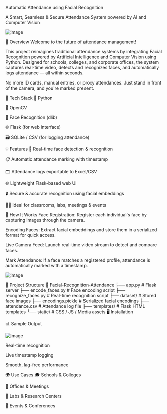 Automatic Attendance using Facial Recognition

A Smart, Seamless & Secure Attendance System powered by AI and Computer Vision

![image](https://github.com/user-attachments/assets/18a4aa17-d300-400d-8a2b-1fad1748075d)

🚀 Overview
Welcome to the future of attendance management!

This project reimagines traditional attendance systems by integrating Facial Recognition powered by Artificial Intelligence and Computer Vision using Python. Designed for schools, colleges, and corporate offices, the system captures real-time video, detects and recognizes faces, and automatically logs attendance — all within seconds.

No more ID cards, manual entries, or proxy attendances. Just stand in front of the camera, and you're marked present.

🔧 Tech Stack
🐍 Python

🤖 OpenCV

🧠 Face Recognition (dlib)

🌐 Flask (for web interface)

🗃️ SQLite / CSV (for logging attendance)

💡 Features
🎥 Real-time face detection & recognition

📋 Automatic attendance marking with timestamp

🗂️ Attendance logs exportable to Excel/CSV

🌐 Lightweight Flask-based web UI

🔒 Secure & accurate recognition using facial embeddings

🧑‍🏫 Ideal for classrooms, labs, meetings & events

📸 How It Works
Face Registration:
Register each individual's face by capturing images through the camera.

Encoding Faces:
Extract facial embeddings and store them in a serialized format for quick access.

Live Camera Feed:
Launch real-time video stream to detect and compare faces.

Mark Attendance:
If a face matches a registered profile, attendance is automatically marked with a timestamp.

![image](https://github.com/user-attachments/assets/3f33d218-1ea9-4979-94db-d37a7628244e)

📂 Project Structure
📁 Facial-Recognition-Attendance
├── app.py                  # Flask server
├── encode_faces.py         # Face encoding script
├── recognize_faces.py      # Real-time recognition script
├── dataset/                # Stored face images
├── encodings.pickle        # Serialized facial encodings
├── attendance.csv          # Attendance log file
├── templates/              # Flask HTML templates
└── static/                 # CSS / JS / Media assets
🖥️ Installation

📊 Sample Output

![image](https://github.com/user-attachments/assets/3e1f8ad3-de5d-45d8-a9f9-1dadb03c1bf9)

Real-time recognition

Live timestamp logging

Smooth, lag-free performance

🌍 Use Cases
🎓 Schools & Colleges

🏢 Offices & Meetings

🧪 Labs & Research Centers

🎤 Events & Conferences
